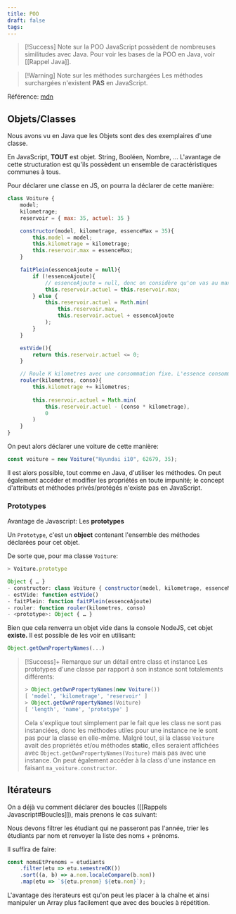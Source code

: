 ```yaml
---
title: POO
draft: false
tags:
---
```

> [!Success] Note sur la POO
> JavaScript possèdent de nombreuses similitudes avec Java.
> Pour voir les bases de la POO en Java, voir [[Rappel Java]].

> [!Warning] Note sur les méthodes surchargées
> Les méthodes surchargées n'existent **PAS** en JavaScript.

Référence: [mdn](https://developer.mozilla.org/en-US/docs/Web/JavaScript/Reference/Classes)
## Objets/Classes

Nous avons vu en Java que les Objets sont des des exemplaires d'une classe.

En JavaScript, **TOUT** est objet. String, Booléen, Nombre, ... 
L'avantage de cette structuration est qu'ils possèdent un ensemble de caractéristiques communes à tous.

Pour déclarer une classe en JS, on pourra la déclarer de cette manière:
```js
class Voiture {
	model;
	kilometrage;
	reservoir = { max: 35, actuel: 35 }

	constructor(model, kilometrage, essenceMax = 35){
		this.model = model;
		this.kilometrage = kilometrage;
		this.reservoir.max = essenceMax;
	}

	faitPlein(essenceAjoute = null){
		if (!essenceAjoute){
			// essenceAjoute = null, donc on considère qu'on vas au max du reservoir
			this.reservoir.actuel = this.reservoir.max;
		} else {
			this.reservoir.actuel = Math.min(
				this.reservoir.max,
				this.reservoir.actuel + essenceAjoute
			);
		}
	}

	estVide(){
		return this.reservoir.actuel <= 0;
	}

	// Roule K kilometres avec une consommation fixe. L'essence consommée sera retirée
	rouler(kilometres, conso){
		this.kilometrage += kilometres;
		
		this.reservoir.actuel = Math.min(
			this.reservoir.actuel - (conso * kilometrage),
			0
		)
	}
}
```

On peut alors déclarer une voiture de cette manière:
```js
const voiture = new Voiture("Hyundai i10", 62679, 35);
```

Il est alors possible, tout comme en Java, d'utiliser les méthodes. On peut également accéder et modifier les propriétés en toute impunité; le concept d'attributs et méthodes privés/protégés n'existe pas en JavaScript.

### Prototypes

Avantage de Javascript: Les **prototypes**

Un `Prototype`, c'est un **object** contenant l'ensemble des méthodes déclarées pour cet objet.

De sorte que, pour ma classe `Voiture`:
```js
> Voiture.prototype

Object { … }
- constructor: class Voiture { constructor(model, kilometrage, essenceMax) }
- estVide: function estVide()
- faitPlein: function faitPlein(essenceAjoute)
- rouler: function rouler(kilometres, conso)
- <prototype>: Object { … }
```

Bien que cela renverra un objet vide dans la console NodeJS, cet objet **existe.** Il est possible de les voir en utilisant:
```js
Object.getOwnPropertyNames(...)
```

> [!Success]+ Remarque sur un détail entre class et instance
> Les prototypes d'une classe par rapport à son instance sont totalements différents:
> ```js
> > Object.getOwnPropertyNames(new Voiture())
 >[ 'model', 'kilometrage', 'reservoir' ]
> > Object.getOwnPropertyNames(Voiture)
 >[ 'length', 'name', 'prototype' ]
> ```
> Cela s'explique tout simplement par le fait que les class ne sont pas instanciées, donc les méthodes utiles pour une instance ne le sont pas pour la classe en elle-même.
> Malgré tout, si la classe `Voiture` avait des propriétés et/ou méthodes **static**, elles seraient affichées avec `Object.getOwnPropertyNames(Voiture)` mais pas avec une instance.
> On peut également accéder à la class d'une instance en faisant `ma_voiture.constructor`.

## Itérateurs

On a déjà vu comment déclarer des boucles ([[Rappels Javascript#Boucles]]), mais prenons le cas suivant:

Nous devons filtrer les étudiant qui ne passeront pas l'année, trier les étudiants par nom et renvoyer la liste des noms + prénoms.

Il suffira de faire:
```js
const nomsEtPrenoms = etudiants
	.filter(etu => etu.semestreOK())
	.sort((a, b) => a.nom.localeCompare(b.nom))
	.map(etu => `${etu.prenom} ${etu.nom}`);
```

L'avantage des iterateurs est qu'on peut les placer à la chaîne et ainsi manipuler un Array plus facilement que avec des boucles à répétition.